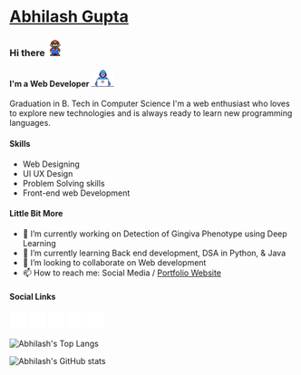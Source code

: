 # [Abhilash Gupta](https://abhilashgupta.ml/)

### Hi there <img src='https://github.com/Abhilashgupta2706/Abhilashgupta2706/blob/main/icons/Mario_Hello_Big.gif' alt='hello' height='30'>
#### I'm a Web Developer <img src='https://github.com/Abhilashgupta2706/Abhilashgupta2706/blob/main/icons/Developer.gif' alt='developer' height='30'>

Graduation in B. Tech in Computer Science
I'm a web enthusiast who loves to explore new technologies and is always ready to learn new programming languages.

#### Skills

* Web Designing
* UI UX Design
* Problem Solving skills
* Front-end web Development

#### Little Bit More

- 🔭 I’m currently working on Detection of Gingiva Phenotype using Deep Learning 
- 🌱 I’m currently learning Back end development, DSA in Python, & Java 
- 👯 I’m looking to collaborate on Web development 
- 📫 How to reach me: Social Media / [Portfolio Website](https://abhilashgupta.ml/)

#### Social Links

[<img src='https://github.com/Abhilashgupta2706/Abhilashgupta2706/blob/main/icons/Github%20-%20Negative.png' alt='github' height='30'>](https://github.com/Abhilashgupta2706)  [<img src='https://github.com/Abhilashgupta2706/Abhilashgupta2706/blob/main/icons/LinkedIn%20-%20Negative.png' alt='linkedin' height='30'>](https://www.linkedin.com/in/abhilash-gupta-8599b0203/)  [<img src='https://github.com/Abhilashgupta2706/Abhilashgupta2706/blob/main/icons/Instagram%20-%20Negative.png' alt='instagram' height='30'>](https://www.instagram.com/abhilashgupta2706/)  [<img src='https://github.com/Abhilashgupta2706/Abhilashgupta2706/blob/main/icons/Twitter%20-%20Negative.png' alt='twitter' height='30'>](https://twitter.com/abhilashgupta27)    [<img src='https://github.com/Abhilashgupta2706/Abhilashgupta2706/blob/main/icons/Discord%20-%20Negative.png' alt='discord' height='30'>](https://discord.gg/77MQq2b3aT)  

![Abhilash's Top Langs](https://github-readme-stats.vercel.app/api/top-langs/?username=Abhilashgupta2706)

![Abhilash's GitHub stats](https://github-readme-stats.vercel.app/api?username=Abhilashgupta2706)

